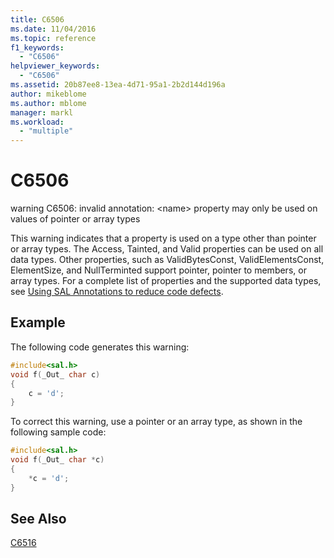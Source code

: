 ```yaml
---
title: C6506
ms.date: 11/04/2016
ms.topic: reference
f1_keywords:
  - "C6506"
helpviewer_keywords:
  - "C6506"
ms.assetid: 20b87ee8-13ea-4d71-95a1-2b2d144d196a
author: mikeblome
ms.author: mblome
manager: markl
ms.workload:
  - "multiple"
---
```

# C6506
warning C6506: invalid annotation: \<name> property may only be used on values of pointer or array types

 This warning indicates that a property is used on a type other than pointer or array types. The Access, Tainted, and Valid properties can be used on all data types. Other properties, such as ValidBytesConst, ValidElementsConst, ElementSize, and NullTerminted support pointer, pointer to members, or array types. For a complete list of properties and the supported data types, see [Using SAL Annotations to reduce code defects](using-sal-annotations-to-reduce-c-cpp-code-defects.md).

## Example
 The following code generates this warning:

```cpp
#include<sal.h>
void f(_Out_ char c)
{
    c = 'd';
}
```

 To correct this warning, use a pointer or an array type, as shown in the following sample code:

```cpp
#include<sal.h>
void f(_Out_ char *c)
{
    *c = 'd';
}
```

## See Also
 [C6516](../code-quality/c6516.md)
